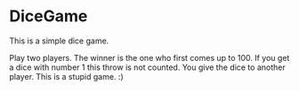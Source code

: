 # DiceGame

This is a simple dice game. 

Play two players. 
The winner is the one who first comes up to 100.
If you get a dice with number 1 this throw is not counted. You give the dice to another player.
This is a stupid game. :) 
